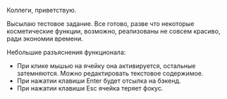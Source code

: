 Коллеги, приветствую.

Высылаю тестовое задание.
Все готово, разве что некоторые косметические функции, возможно, реализованы не совсем красиво, ради экономии времени.

Небольшие разъяснения функционала:

- При клике мышью на ячейку она активируется, остальные затемняются. Можно редактировать текстовое содержимое.
- При нажатии клавиши Enter будет отсылка на бэкенд.
- При нажатии клавиши Esc ячейка теряет фокус.
